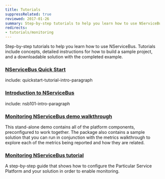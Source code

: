 ```yaml
---
title: Tutorials
suppressRelated: true
reviewed: 2017-01-26
summary: Step-by-step tutorials to help you learn how to use NServiceBus, with detailed instructions and a downloadable solution with the completed example.
redirects:
- tutorials/monitoring
---
```


Step-by-step tutorials to help you learn how to use NServiceBus. Tutorials include concepts, detailed instructions for how to build a sample project, and a downloadable solution with the completed example.


### [NServiceBus Quick Start](quickstart/)

include: quickstart-tutorial-intro-paragraph

### [Introduction to NServiceBus](intro-to-nservicebus/)

include: nsb101-intro-paragraph

### [Monitoring NServiceBus demo walkthrough](monitoring-demo/)

This stand-alone demo contains all of the platform components, preconfigured to work together. The package also contains a sample solution that you can run in conjunction with the metrics walkthrough to explore each of the metrics being reported and how they are related.

### [Monitoring NServiceBus tutorial](monitoring-setup/)

A step-by-step guide that shows how to configure the Particular Service Platform and your solution in order to enable monitoring.
